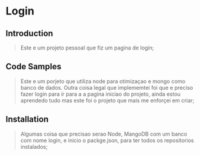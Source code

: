 # Login

## Introduction

>Este e um projeto pessoal que fiz um pagina de login;

## Code Samples

> Este e um porjeto que utiliza node para otimizaçao e mongo como banco de dados.
Outra coisa legal que implememtei foi que e preciso fazer login  para ir para a a pagina iniciao do projeto,
ainda estou aprendedo tudo mas este foi o projeto que mais me enforçei em criar;

## Installation

>Algumas coisa que precisao serao Node, MangoDB com um banco com nome login, e inicio o packge.json, para ter todos os repositorios instalados;
